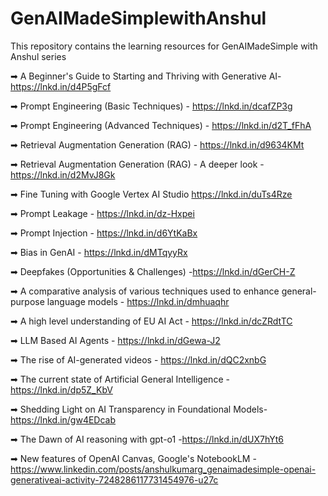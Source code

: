 # GenAIMadeSimplewithAnshul
This repository contains the learning resources for GenAIMadeSimple with Anshul series


➡ A Beginner's Guide to Starting and Thriving with Generative AI- https://lnkd.in/d4P5gFcf

➡ Prompt Engineering (Basic Techniques) - https://lnkd.in/dcafZP3g

➡ Prompt Engineering (Advanced Techniques) - https://lnkd.in/d2T_fFhA

➡ Retrieval Augmentation Generation (RAG) - https://lnkd.in/d9634KMt

➡ Retrieval Augmentation Generation (RAG) - A deeper look -https://lnkd.in/d2MvJ8Gk

➡ Fine Tuning with Google Vertex AI Studio https://lnkd.in/duTs4Rze

➡ Prompt Leakage - https://lnkd.in/dz-Hxpei

➡ Prompt Injection - https://lnkd.in/d6YtKaBx

➡ Bias in GenAI - https://lnkd.in/dMTqyyRx

➡ Deepfakes (Opportunities & Challenges) -https://lnkd.in/dGerCH-Z

➡ A comparative analysis of various techniques used to enhance general-purpose language models - https://lnkd.in/dmhuaqhr

➡ A high level understanding of EU AI Act - https://lnkd.in/dcZRdtTC

➡ LLM Based AI Agents - https://lnkd.in/dGewa-J2

➡ The rise of AI-generated videos - https://lnkd.in/dQC2xnbG

➡ The current state of Artificial General Intelligence - https://lnkd.in/dp5Z_KbV

➡ Shedding Light on AI Transparency in Foundational Models- https://lnkd.in/gw4EDcab

➡ The Dawn of AI reasoning with gpt-o1 -https://lnkd.in/dUX7hYt6

➡ New features of OpenAI Canvas, Google's NotebookLM - https://www.linkedin.com/posts/anshulkumarg_genaimadesimple-openai-generativeai-activity-7248286117731454976-u27c


